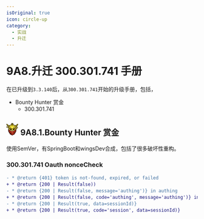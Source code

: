 ```yaml
---
isOriginal: true
icon: circle-up
category:
  - 实战
  - 升迁
---
```


# 9A8.升迁 300.301.741 手册

在已升级到`3.3.140`后，从`300.301.741`开始的升级手册，包括，

* Bounty Hunter 赏金
  - 300.301.741

## ![BountyHunter](/bountyhunter_minimap_icon.png "BountyHunter") 9A8.1.Bounty Hunter 赏金

使用SemVer，有SpringBoot和wingsDev合成，包括了很多破坏性重构。

### 300.301.741 Oauth nonceCheck

```diff
- * @return {401} token is not-found, expired, or failed
+ * @return {200 | Result(false))
- * @return {200 | Result(false, message='authing')} in authing
+ * @return {200 | Result(false, code='authing', message='authing')} in authing
- * @return {200 | Result(true, data=sessionId)}
+ * @return {200 | Result(true, code='session', data=sessionId)}
```
